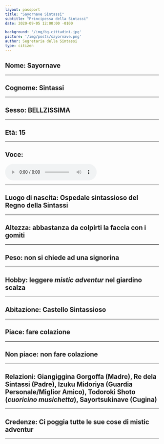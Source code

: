 ```yaml
---
layout: passport
title: "Sayornave Sintassi"
subtitle: "Principessa della Sintassi"
date: 2020-09-05 12:00:00 -0100

background: '/img/bg-cittadini.jpg'
picture: '/img/posts/sayornave.png'
author: Segretaria della Sintassi
type: citizen
---
```



## **Nome:** Sayornave

----

## **Cognome:** Sintassi

----

## **Sesso:** BELLZISSIMA

----

## **Età:** 15

----

## **Voce:** 
  
<audio controls>
  <source src="/audio/izuku_ohofazuletto.mp3" type="audio/mpeg">
Your browser does not support the audio element.
</audio> 

----

## **Luogo di nascita:** Ospedale sintassioso del Regno della Sintassi

----

## **Altezza:** abbastanza da colpirti la faccia con i gomiti

----

## **Peso:** non si chiede ad una signorina

----

## **Hobby:** leggere _mistic adventur_ nel giardino scalza

----

## **Abitazione:** Castello Sintassioso

----

## **Piace:** fare colazione

----

## **Non piace:** non fare colazione

----

## **Relazioni:** Giangiggina Gorgoffa (Madre), Re dela Sintassi (Padre), Izuku Midoriya (Guardia Personale/Miglior Amico), Todoroki Shoto (*cuoricino musichetta*), Sayortsukinave (Cugina)

----

## **Credenze:** Ci poggia tutte le sue cose di mistic adventur

----
